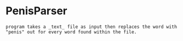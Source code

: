 # PenisParser
```
program takes a _text_ file as input then replaces the word with "penis" out for every word found within the file.
```
